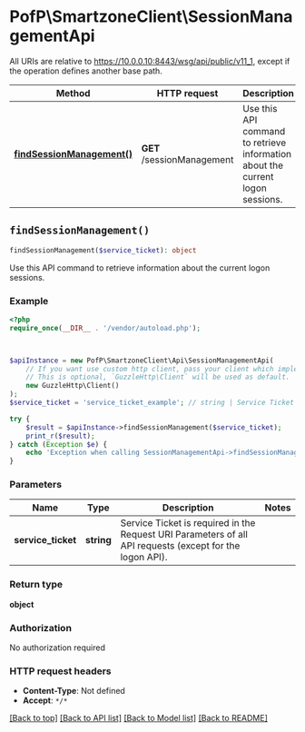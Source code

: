 # PofP\SmartzoneClient\SessionManagementApi

All URIs are relative to https://10.0.0.10:8443/wsg/api/public/v11_1, except if the operation defines another base path.

| Method | HTTP request | Description |
| ------------- | ------------- | ------------- |
| [**findSessionManagement()**](SessionManagementApi.md#findSessionManagement) | **GET** /sessionManagement | Use this API command to retrieve information about the current logon sessions. |


## `findSessionManagement()`

```php
findSessionManagement($service_ticket): object
```

Use this API command to retrieve information about the current logon sessions.

### Example

```php
<?php
require_once(__DIR__ . '/vendor/autoload.php');



$apiInstance = new PofP\SmartzoneClient\Api\SessionManagementApi(
    // If you want use custom http client, pass your client which implements `GuzzleHttp\ClientInterface`.
    // This is optional, `GuzzleHttp\Client` will be used as default.
    new GuzzleHttp\Client()
);
$service_ticket = 'service_ticket_example'; // string | Service Ticket is required in the Request URI Parameters of all API requests (except for the logon API).

try {
    $result = $apiInstance->findSessionManagement($service_ticket);
    print_r($result);
} catch (Exception $e) {
    echo 'Exception when calling SessionManagementApi->findSessionManagement: ', $e->getMessage(), PHP_EOL;
}
```

### Parameters

| Name | Type | Description  | Notes |
| ------------- | ------------- | ------------- | ------------- |
| **service_ticket** | **string**| Service Ticket is required in the Request URI Parameters of all API requests (except for the logon API). | |

### Return type

**object**

### Authorization

No authorization required

### HTTP request headers

- **Content-Type**: Not defined
- **Accept**: `*/*`

[[Back to top]](#) [[Back to API list]](../../README.md#endpoints)
[[Back to Model list]](../../README.md#models)
[[Back to README]](../../README.md)
